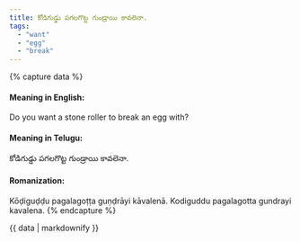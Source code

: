 ```yaml
---
title: కోడిగుడ్డు పగలగొట్ట గుండ్రాయి కావలెనా.
tags:
  - "want"
  - "egg"
  - "break"
---
```


{% capture data %}
#### Meaning in English:
Do you want a stone roller to break an egg with?

#### Meaning in Telugu:
కోడిగుడ్డు పగలగొట్ట గుండ్రాయి కావలెనా.

#### Romanization:
Kōḍiguḍḍu pagalagoṭṭa guṇḍrāyi kāvalenā.
Kodiguddu pagalagotta gundrayi kavalena.
{% endcapture %}

{{ data | markdownify }}

